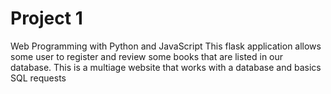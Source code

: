 # Project 1

Web Programming with Python and JavaScript
This flask application allows some user to register and review some books that are listed in our database.
This is a multiage website that works with a database and basics SQL requests
